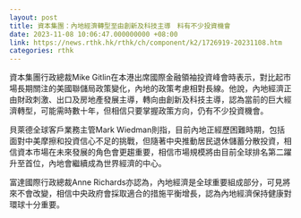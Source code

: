 ```yaml
---
layout: post
title: 資本集團：內地經濟轉型至由創新及科技主導　料有不少投資機會
date: 2023-11-08 10:06:47.000000000 +08:00
link: https://news.rthk.hk/rthk/ch/component/k2/1726919-20231108.htm
categories: rthk
---
```


資本集團行政總裁Mike Gitlin在本港出席國際金融領袖投資峰會時表示，對比起市場長期關注的美國聯儲局政策變化，內地的政策考慮相對長線。他說，內地經濟正由財政刺激、出口及房地產發展主導，轉向由創新及科技主導，認為當前的巨大經濟轉型，可能需時數十年，但相信只要掌握政策方向，仍有不少投資機會。

貝萊德全球客戶業務主管Mark Wiedman則指，目前內地正經歷困難時期，包括面對中美摩擦和投資信心不足的挑戰，但隨著中央推動居民退休儲蓄分散投資，相信資本市場在未來發展的角色會更趨重要，相信市場規模將由目前全球排名第二躍升至首位，內地會繼續成為世界經濟的中心。

富達國際行政總裁Anne Richards亦認為，內地經濟是全球重要組成部分，可見將來不會改變，相信中央政府會採取適合的措施平衡增長，認為內地經濟保持健康對環球十分重要。
